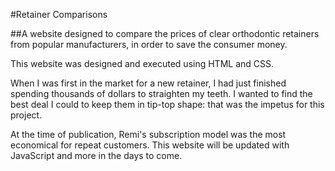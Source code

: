 #Retainer Comparisons

##A website designed to compare the prices of clear orthodontic retainers from popular manufacturers, in order to save the consumer money.

This website was designed and executed using HTML and CSS.



When I was first in the market for a new retainer, I had just finished spending thousands of dollars to straighten my teeth. I wanted to find the best deal I could to keep them in tip-top shape: that was the impetus for this project.

At the time of publication, Remi's subscription model was the most economical for repeat customers. This website will be updated with JavaScript and more in the days to come.
